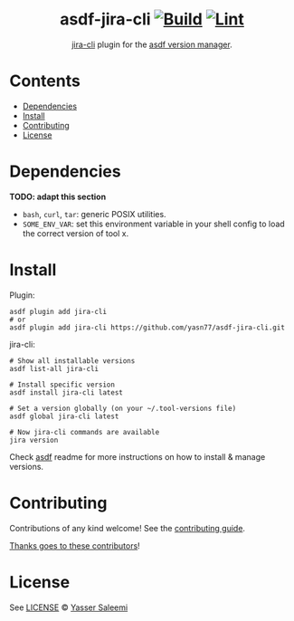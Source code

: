<div align="center">

# asdf-jira-cli [![Build](https://github.com/yasn77/asdf-jira-cli/actions/workflows/build.yml/badge.svg)](https://github.com/yasn77/asdf-jira-cli/actions/workflows/build.yml) [![Lint](https://github.com/yasn77/asdf-jira-cli/actions/workflows/lint.yml/badge.svg)](https://github.com/yasn77/asdf-jira-cli/actions/workflows/lint.yml)

[jira-cli](https://github.com/ankitpokhrel/jira-cli) plugin for the [asdf version manager](https://asdf-vm.com).

</div>

# Contents

- [Dependencies](#dependencies)
- [Install](#install)
- [Contributing](#contributing)
- [License](#license)

# Dependencies

**TODO: adapt this section**

- `bash`, `curl`, `tar`: generic POSIX utilities.
- `SOME_ENV_VAR`: set this environment variable in your shell config to load the correct version of tool x.

# Install

Plugin:

```shell
asdf plugin add jira-cli
# or
asdf plugin add jira-cli https://github.com/yasn77/asdf-jira-cli.git
```

jira-cli:

```shell
# Show all installable versions
asdf list-all jira-cli

# Install specific version
asdf install jira-cli latest

# Set a version globally (on your ~/.tool-versions file)
asdf global jira-cli latest

# Now jira-cli commands are available
jira version
```

Check [asdf](https://github.com/asdf-vm/asdf) readme for more instructions on how to
install & manage versions.

# Contributing

Contributions of any kind welcome! See the [contributing guide](contributing.md).

[Thanks goes to these contributors](https://github.com/yasn77/asdf-jira-cli/graphs/contributors)!

# License

See [LICENSE](LICENSE) © [Yasser Saleemi](https://github.com/yasn77/)
